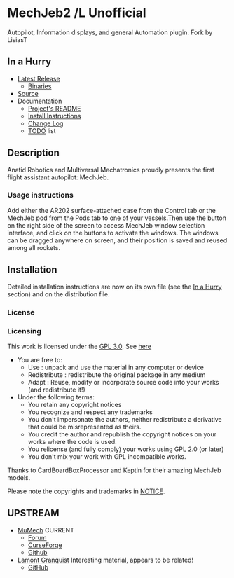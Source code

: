 # MechJeb2 /L Unofficial

Autopilot, Information displays, and general Automation plugin. Fork by LisiasT


## In a Hurry

* [Latest Release](https://github.com/net-lisias-kspu/MechJeb2/releases)
	+ [Binaries](https://github.com/net-lisias-kspu/MechJeb2/tree/Archive)
* [Source](https://github.com/net-lisias-kspu/MechJeb2)
* Documentation	
	+ [Project's README](https://github.com/net-lisias-kspu/MechJeb2/blob/master/README.md)
	+ [Install Instructions](https://github.com/net-lisias-kspu/MechJeb2/blob/master/INSTALL.md)
	+ [Change Log](./CHANGE_LOG.md)
	+ [TODO](./TODO.md) list

## Description

Anatid Robotics and Multiversal Mechatronics proudly presents the first flight assistant autopilot: MechJeb.

### Usage instructions

Add either the AR202 surface-attached case from the Control tab or the MechJeb pod from the Pods tab to one of your vessels.Then use the button on the right side of the screen to access MechJeb window selection interface, and click on the buttons to activate the windows. The windows can be dragged anywhere on screen, and their position is saved and reused among all rockets.


## Installation

Detailed installation instructions are now on its own file (see the [In a Hurry](#in-a-hurry) section) and on the distribution file.


### License

### Licensing
This work is licensed under the [GPL 3.0](https://www.gnu.org/licenses/gpl-3.0.txt). See [here](./LICENSE)

+ You are free to:
	- Use : unpack and use the material in any computer or device
	- Redistribute : redistribute the original package in any medium
	- Adapt : Reuse, modify or incorporate source code into your works (and redistribute it!)
+ Under the following terms:
	- You retain any copyright notices
	- You recognize and respect any trademarks
	- You don't impersonate the authors, neither redistribute a derivative that could be misrepresented as theirs.
	- You credit the author and republish the copyright notices on your works where the code is used.
	- You relicense (and fully comply) your works using GPL 2.0 (or later)
	- You don't mix your work with GPL incompatible works.

Thanks to CardBoardBoxProcessor and Keptin for their amazing MechJeb models.

Please note the copyrights and trademarks in [NOTICE](./NOTICE).


## UPSTREAM

* [MuMech](https://www.curseforge.com/members/mumech/projects) CURRENT
	+ [Forum](https://forum.kerbalspaceprogram.com/index.php?/topic/154834-*)
	+ [CurseForge](https://www.curseforge.com/kerbal/ksp-mods/mechjeb)
	+ [Github](https://github.com/MuMech/MechJeb2)
* [Lamont Granquist](https://github.com/lamont-granquist) Interesting material, appears to be related!
	+ [GitHub](https://github.com/lamont-granquist/PrimerVectorMechJeb)
